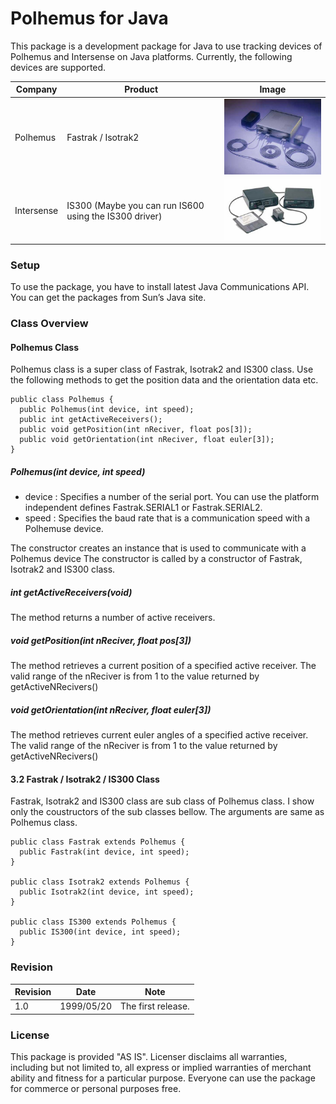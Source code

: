 # Polhemus for Java

This package is a development package for Java to use tracking devices of Polhemus and Intersense on Java platforms. Currently, the following devices are supported.

Company | Product | Image
---|---|----
Polhemus | Fastrak / Isotrak2 | ![Fastrak](doc/img/vr_fastrak.jpg)
Intersense | IS300 (Maybe you can run IS600 using the IS300 driver) | ![IS300](doc/img/vr_is_300.jpg)

### Setup

To use the package, you have to install latest Java Communications API. You can get the packages from Sun’s Java site.

### Class Overview

#### Polhemus Class

Polhemus class is a super class of Fastrak, Isotrak2 and IS300 class.
Use the following methods to get the position data and the orientation
data etc.

```
public class Polhemus {
  public Polhemus(int device, int speed);
  public int getActiveReceivers();
  public void getPosition(int nReciver, float pos[3]);
  public void getOrientation(int nReciver, float euler[3]);
}
```

##### Polhemus(int device, int speed)

- device : Specifies a number of the serial port. You can use the platform independent defines Fastrak.SERIAL1 or Fastrak.SERIAL2.
- speed : Specifies the baud rate that is a communication speed with a Polhemuse device.

The constructor creates an instance that is used to communicate with a
Polhemus device The constructor is called by a constructor of Fastrak,
Isotrak2 and IS300 class.

##### int getActiveReceivers(void)

The method returns a number of active receivers.

##### void getPosition(int nReciver, float pos[3])

The method retrieves a current position of a specified active receiver. The valid range of the nReciver is from 1 to the value returned by getActiveNRecivers()

##### void getOrientation(int nReciver, float euler[3])

The method retrieves current euler angles of a specified active receiver. The valid range of the nReciver is from 1 to the value returned by getActiveNRecivers()

#### 3.2 Fastrak / Isotrak2 / IS300 Class

Fastrak, Isotrak2 and IS300 class are sub class of Polhemus class. I show only the coustructors of the sub classes bellow. The arguments are same as Polhemus class.

```
public class Fastrak extends Polhemus {
  public Fastrak(int device, int speed);
}

public class Isotrak2 extends Polhemus {
  public Isotrak2(int device, int speed);
}

public class IS300 extends Polhemus {
  public IS300(int device, int speed);
}
```

### Revision

Revision | Date | Note
---|---|---
1.0 | 1999/05/20 | The first release.

### License

This package is provided "AS IS". Licenser disclaims all warranties,
including but not limited to, all express or implied warranties of
merchant ability and fitness for a particular purpose. Everyone can use
the package for commerce or personal purposes free.
